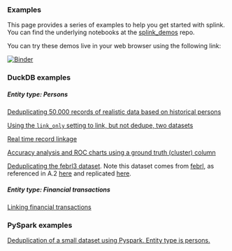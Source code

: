 ### Examples

This page provides a series of examples to help you get started with splink. You can find the underlying notebooks at the [splink_demos](https://github.com/moj-analytical-services/splink_demos) repo.

You can try these demos live in your web browser using the following link:

[![Binder](https://mybinder.org/badge.svg)](https://mybinder.org/v2/gh/moj-analytical-services/splink_demos/master?urlpath=lab)

### DuckDB examples

##### Entity type: Persons

[Deduplicating 50,000 records of realistic data based on historical persons](https://moj-analytical-services.github.io/splink/demos/example_deduplicate_50k_synthetic.html)

[Using the `link_only` setting to link, but not dedupe, two datasets](https://moj-analytical-services.github.io/splink/demos/example_link_only.html)

[Real time record linkage](https://moj-analytical-services.github.io/splink/demos/example_real_time_record_linkage.html)

[Accuracy analysis and ROC charts using a ground truth (cluster) column](https://moj-analytical-services.github.io/splink/demos/example_accuracy_analysis_from_labels_column.html)

[Deduplicating the febrl3 dataset](https://moj-analytical-services.github.io/splink/demos/example_febrl3.html). Note this dataset comes from [febrl](http://users.cecs.anu.edu.au/~Peter.Christen/Febrl/febrl-0.3/febrldoc-0.3/manual.html), as referenced in A.2 [here](https://arxiv.org/pdf/2008.04443.pdf) and replicated [here](https://recordlinkage.readthedocs.io/en/latest/ref-datasets.html).

##### Entity type: Financial transactions

[Linking financial transactions](https://moj-analytical-services.github.io/splink/demos/example_transactions.html)

### PySpark examples

[Deduplication of a small dataset using Pyspark. Entity type is persons.](https://moj-analytical-services.github.io/splink/demos/example_simple_pyspark.html)
